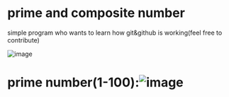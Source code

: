 # prime and composite number
simple program who wants to learn how git&amp;github is working(feel free to contribute)
 
![image](https://user-images.githubusercontent.com/69362726/89986479-42ae1280-dc9a-11ea-859c-b2cd364b5e5c.png)
# prime number(1-100):![image](https://user-images.githubusercontent.com/69362726/89987159-34acc180-dc9b-11ea-93e2-2ff57f9028ff.png)


